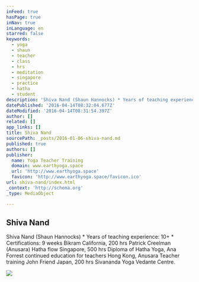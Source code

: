```yaml
---
inFeed: true
hasPage: true
inNav: true
inLanguage: en
starred: false
keywords:
  - yoga
  - shaun
  - teacher
  - class
  - hrs
  - meditation
  - singapore
  - practice
  - hatha
  - student
description: 'Shiva Nand (Shaun Hannocks) * Years of teaching experience: 10+ * Certifications: 9 weeks Bikram California, 200 hrs Patrick Creelman (Anusara) Hatha flow Singapore, 500 hrs Diploma of Hatha Yoga, Ana Forrest continued education for teachers Hong Kong, Anusara Teacher training John Friend Japan, 200 hrs Sivananda Yoga Vedante Centre.'
datePublished: '2016-04-14T08:32:04.677Z'
dateModified: '2016-04-14T08:31:54.397Z'
author: []
related: []
app_links: []
title: Shiva Nand
sourcePath: _posts/2016-01-06-shiva-nand.md
published: true
authors: []
publisher:
  name: Yoga Teacher Training
  domain: www.earthyoga.space
  url: 'http://www.earthyoga.space'
  favicon: 'http://www.earthyoga.space/favicon.ico'
url: shiva-nand/index.html
_context: 'http://schema.org'
_type: MediaObject

---
```

<article style=""><h1>Shiva Nand</h1><p>Shiva Nand (Shaun Hannocks) * Years of teaching experience: 10+ * Certifications: 9 weeks Bikram California, 200 hrs Patrick Creelman (Anusara) Hatha flow Singapore, 500 hrs Diploma of Hatha Yoga, Ana Forrest continued education for teachers Hong Kong, Anusara Teacher training John Friend Japan, 200 hrs Sivananda Yoga Vedante Centre.</p><img src="http://www.earthyoga.space/uploads/2/2/1/2/22127040/3212212_orig.jpg" /></article>